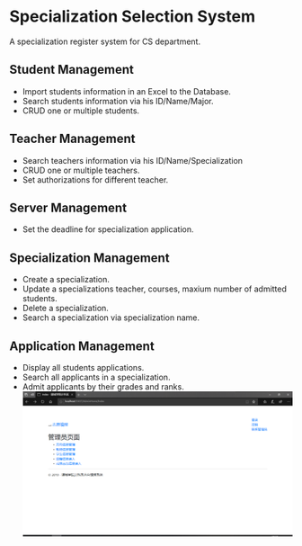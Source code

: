 # Specialization Selection System
 A specialization register system for CS department.
## Student Management  
* Import students information in an Excel to the Database.
* Search students information via his ID/Name/Major.
* CRUD one or multiple students.

## Teacher Management
* Search teachers information via his ID/Name/Specialization
* CRUD one or multiple teachers.
* Set authorizations for different teacher.

## Server Management
* Set the deadline for specialization application.

## Specialization Management
* Create a specialization.
* Update a specializations teacher, courses, maxium number of admitted students.
* Delete a specialization.
* Search a specialization via specialization name.

## Application Management
* Display all students applications.
* Search all applicants in a specialization.
* Admit applicants by their grades and ranks.
![images](https://github.com/Tyrannus-Moore/Specializations-Selection/blob/master/Images/demo.png)
